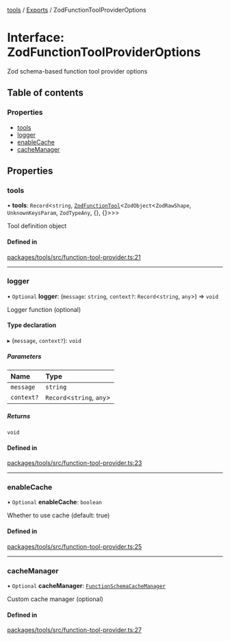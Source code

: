 <!-- 
 ⚠️  AUTO-GENERATED FILE - DO NOT EDIT MANUALLY
 This file is automatically generated by scripts/docs-generator.js
 To make changes, edit the source TypeScript files or update the generator script
-->

[tools](../../) / [Exports](../modules) / ZodFunctionToolProviderOptions

# Interface: ZodFunctionToolProviderOptions

Zod schema-based function tool provider options

## Table of contents

### Properties

- [tools](ZodFunctionToolProviderOptions#tools)
- [logger](ZodFunctionToolProviderOptions#logger)
- [enableCache](ZodFunctionToolProviderOptions#enablecache)
- [cacheManager](ZodFunctionToolProviderOptions#cachemanager)

## Properties

### tools

• **tools**: `Record`\<`string`, [`ZodFunctionTool`](ZodFunctionTool)\<`ZodObject`\<`ZodRawShape`, `UnknownKeysParam`, `ZodTypeAny`, {}, {}\>\>\>

Tool definition object

#### Defined in

[packages/tools/src/function-tool-provider.ts:21](https://github.com/woojubb/robota/blob/30652967d461653c455a3b4a7c021f51b3c17391/packages/tools/src/function-tool-provider.ts#L21)

___

### logger

• `Optional` **logger**: (`message`: `string`, `context?`: `Record`\<`string`, `any`\>) => `void`

Logger function (optional)

#### Type declaration

▸ (`message`, `context?`): `void`

##### Parameters

| Name | Type |
| :------ | :------ |
| `message` | `string` |
| `context?` | `Record`\<`string`, `any`\> |

##### Returns

`void`

#### Defined in

[packages/tools/src/function-tool-provider.ts:23](https://github.com/woojubb/robota/blob/30652967d461653c455a3b4a7c021f51b3c17391/packages/tools/src/function-tool-provider.ts#L23)

___

### enableCache

• `Optional` **enableCache**: `boolean`

Whether to use cache (default: true)

#### Defined in

[packages/tools/src/function-tool-provider.ts:25](https://github.com/woojubb/robota/blob/30652967d461653c455a3b4a7c021f51b3c17391/packages/tools/src/function-tool-provider.ts#L25)

___

### cacheManager

• `Optional` **cacheManager**: [`FunctionSchemaCacheManager`](../classes/FunctionSchemaCacheManager)

Custom cache manager (optional)

#### Defined in

[packages/tools/src/function-tool-provider.ts:27](https://github.com/woojubb/robota/blob/30652967d461653c455a3b4a7c021f51b3c17391/packages/tools/src/function-tool-provider.ts#L27)
